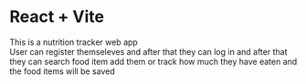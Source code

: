 # React + Vite
This is a nutrition tracker web app
<br>
User can register themseleves and after that they can log in and after that they can search food item add them or track how much they have eaten
and the food items will be saved